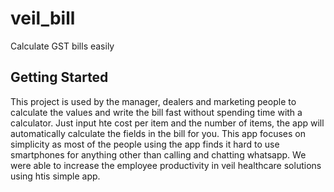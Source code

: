 # veil_bill

Calculate GST bills easily

## Getting Started

This project is used by the manager, dealers and marketing people to calculate the values and write the bill fast without spending time with a calculator. Just input hte cost per item and the number of items, the app will automatically calculate the fields in the bill for you. This app focuses on simplicity as most of the people using the app finds it hard to use smartphones for anything other than calling and chatting whatsapp. 
We were able to increase the employee productivity in veil healthcare solutions using htis simple app.
